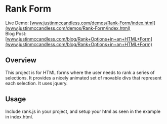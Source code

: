 # Rank Form

Live Demo:	[www.justinmccandless.com/demos/Rank-Form/index.html](www.justinmccandless.com/demos/Rank-Form/index.html)
<br>
Blog Post:	[www.justinmccandless.com/blog/Rank+Options+in+an+HTML+Form](www.justinmccandless.com/blog/Rank+Options+in+an+HTML+Form)

## Overview

This project is for HTML forms where the user needs to rank a series of selections.  It provides a nicely animated set of movable divs that represent each selection.  It uses jquery.

## Usage

Include rank.js in your project, and setup your html as seen in the example in index.html.
